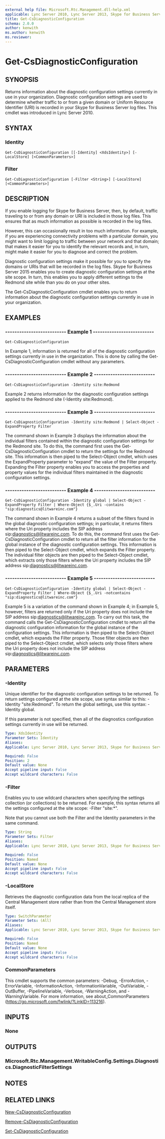 ```yaml
---
external help file: Microsoft.Rtc.Management.dll-help.xml
applicable: Lync Server 2010, Lync Server 2013, Skype for Business Server 2015, Skype for Business Server 2019
title: Get-CsDiagnosticConfiguration
schema: 2.0.0
author: kenwith
ms.author: kenwith
ms.reviewer:
---
```


# Get-CsDiagnosticConfiguration

## SYNOPSIS
Returns information about the diagnostic configuration settings currently in use in your organization.
Diagnostic configuration settings are used to determine whether traffic to or from a given domain or Uniform Resource Identifier (URI) is recorded in your Skype for Business Server log files.
This cmdlet was introduced in Lync Server 2010.


## SYNTAX

### Identity
```
Get-CsDiagnosticConfiguration [[-Identity] <XdsIdentity>] [-LocalStore] [<CommonParameters>]
```

### Filter
```
Get-CsDiagnosticConfiguration [-Filter <String>] [-LocalStore] [<CommonParameters>]
```

## DESCRIPTION
If you enable logging for Skype for Business Server, then, by default, traffic traveling to or from any domain or URI is included in those log files.
This ensures that as much information as possible is recorded in the log files.

However, this can occasionally result in too much information.
For example, if you are experiencing connectivity problems with a particular domain, you might want to limit logging to traffic between your network and that domain; that makes it easier for you to identify the relevant records and, in turn, might make it easier for you to diagnose and correct the problem.

Diagnostic configuration settings make it possible for you to specify the domains or URIs that will be recorded in the log files.
Skype for Business Server 2015 enables you to create diagnostic configuration settings at the site scope.
In turn, this enables you to apply different settings to the Redmond site while than you do on your other sites.

The Get-CsDiagnosticConfiguration cmdlet enables you to return information about the diagnostic configuration settings currently in use in your organization.


## EXAMPLES

### -------------------------- Example 1 --------------------------
```
Get-CsDiagnosticConfiguration
```

In Example 1, information is returned for all of the diagnostic configuration settings currently in use in the organization.
This is done by calling the Get-CsDiagnosticConfiguration cmdlet without any parameters.

### -------------------------- Example 2 --------------------------
```
Get-CsDiagnosticConfiguration -Identity site:Redmond
```

Example 2 returns information for the diagnostic configuration settings applied to the Redmond site (-Identity site:Redmond).

### -------------------------- Example 3 --------------------------
```
Get-CsDiagnosticConfiguration -Identity site:Redmond | Select-Object -ExpandProperty Filter
```

The command shown in Example 3 displays the information about the individual filters contained within the diagnostic configuration settings for the Redmond site.
To do this, the command first uses the Get-CsDiagnosticConfiguration cmdlet to return the settings for the Redmond site.
This information is then piped to the Select-Object cmdlet, which uses the ExpandProperty parameter to "expand" the value of the Filter property.
Expanding the Filter property enables you to access the properties and property values for the individual filters maintained in the diagnostic configuration settings.

### -------------------------- Example 4 --------------------------
```
Get-CsDiagnosticConfiguration -Identity global | Select-Object -ExpandProperty Filter | Where-Object {$_.Uri -contains "sip:diagnostics@litwareinc.com"}
```

The command shown in Example 4 returns a subset of the filters found in the global diagnostic configuration settings; in particular, it returns filters where the Uri property includes the SIP address sip:diagnostics@litwareinc.com.
To do this, the command first uses the Get-CsDiagnosticConfiguration cmdlet to return all the filter information for the global instance of the diagnostic configuration settings.
This information is then piped to the Select-Object cmdlet, which expands the Filter property.
The individual filter objects are then piped to the Select-Object cmdlet, which extracts only those filters where the Uri property includes the SIP address sip:diagnostics@litwareinc.com.

### -------------------------- Example 5 --------------------------
```
Get-CsDiagnosticConfiguration -Identity global | Select-Object -ExpandProperty Filter | Where-Object {$_.Uri -notcontains "sip:diagnostics@litwareinc.com"}
```

Example 5 is a variation of the command shown in Example 4; in Example 5, however, filters are returned only if the Uri property does not include the SIP address sip:diagnostics@litwareinc.com.
To carry out this task, the command calls the Get-CsDiagnosticConfiguration cmdlet to return all the diagnostic configuration information for the global instance of the configuration settings.
This information is then piped to the Select-Object cmdlet, which expands the Filter property.
Those filter objects are then piped to the Select-Object cmdlet, which selects only those filters where the Uri property does not include the SIP address sip:diagnostics@litwareinc.com.


## PARAMETERS

### -Identity
Unique identifier for the diagnostic configuration settings to be returned.
To return settings configured at the site scope, use syntax similar to this: -Identity "site:Redmond".
To return the global settings, use this syntax: -Identity global.

If this parameter is not specified, then all of the diagnostics configuration settings currently in use will be returned.

```yaml
Type: XdsIdentity
Parameter Sets: Identity
Aliases: 
Applicable: Lync Server 2010, Lync Server 2013, Skype for Business Server 2015, Skype for Business Server 2019

Required: False
Position: 2
Default value: None
Accept pipeline input: False
Accept wildcard characters: False
```

### -Filter
Enables you to use wildcard characters when specifying the settings collection (or collections) to be returned.
For example, this syntax returns all the settings configured at the site scope: -Filter "site:*".

Note that you cannot use both the Filter and the Identity parameters in the same command.

```yaml
Type: String
Parameter Sets: Filter
Aliases: 
Applicable: Lync Server 2010, Lync Server 2013, Skype for Business Server 2015, Skype for Business Server 2019

Required: False
Position: Named
Default value: None
Accept pipeline input: False
Accept wildcard characters: False
```

### -LocalStore
Retrieves the diagnostic configuration data from the local replica of the Central Management store rather than from the Central Management store itself.

```yaml
Type: SwitchParameter
Parameter Sets: (All)
Aliases: 
Applicable: Lync Server 2010, Lync Server 2013, Skype for Business Server 2015, Skype for Business Server 2019

Required: False
Position: Named
Default value: None
Accept pipeline input: False
Accept wildcard characters: False
```

### CommonParameters
This cmdlet supports the common parameters: -Debug, -ErrorAction, -ErrorVariable, -InformationAction, -InformationVariable, -OutVariable, -OutBuffer, -PipelineVariable, -Verbose, -WarningAction, and -WarningVariable. For more information, see about_CommonParameters (https://go.microsoft.com/fwlink/?LinkID=113216).


## INPUTS

### None


## OUTPUTS

### Microsoft.Rtc.Management.WritableConfig.Settings.Diagnostics.DiagnosticFilterSettings


## NOTES


## RELATED LINKS

[New-CsDiagnosticConfiguration](New-CsDiagnosticConfiguration.md)

[Remove-CsDiagnosticConfiguration](Remove-CsDiagnosticConfiguration.md)

[Set-CsDiagnosticConfiguration](Set-CsDiagnosticConfiguration.md)


